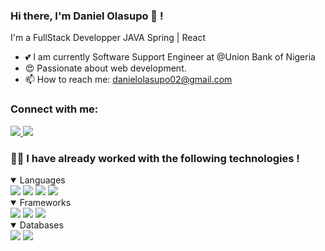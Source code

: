 ### Hi there, I'm Daniel Olasupo 👋 !

I'm a FullStack Developper JAVA Spring | React </br>
- 💕 I am currently Software Support Engineer at @Union Bank of Nigeria </br>
- 😍 Passionate about web development. </br>
- 📫 How to reach me: danielolasupo02@gmail.com
</div>  

### Connect with me:
<a href="www.linkedin.com/in/daniel-olasupo">
  <img src="https://img.shields.io/badge/LinkedIn-0077B5?style=for-the-badge&logo=linkedin&logoColor=white"/>
</a>
<a href="mailto:danielolasupo02@gmail.com">
  <img src="https://img.shields.io/badge/Gmail-D14836?style=for-the-badge&logo=gmail&logoColor=white"/>
</a>

</br>

### 👨‍💻 I have already worked with the following technologies !
<details open>
  <summary> 
    Languages
  </summary>

<img src="https://img.shields.io/badge/Java-ED8B00?style=for-the-badge&logo=java&logoColor=white"/>
<img src="https://img.shields.io/badge/JavaScript-323330?style=for-the-badge&logo=javascript&logoColor=F7DF1E"/>
<img src="https://img.shields.io/badge/HTML5-E34F26?style=for-the-badge&logo=html5&logoColor=white"/>
<img src="https://img.shields.io/badge/CSS3-1572B6?style=for-the-badge&logo=css3&logoColor=white"/>
</details>

<details open>
  <summary> 
    Frameworks
  </summary>
<img src="https://img.shields.io/badge/Spring-6DB33F?style=for-the-badge&logo=spring&logoColor=white"/>
<img src="https://img.shields.io/badge/JWT-000000?style=for-the-badge&logo=JSON%20web%20tokens&logoColor=white"/>
<img src="https://img.shields.io/badge/Docker-2CA5E0?style=for-the-badge&logo=docker&logoColor=white"/> 
</details>


<details open>
  <summary> 
    Databases
  </summary>
<img src="https://img.shields.io/badge/MySQL-00000F?style=for-the-badge&logo=mysql&logoColor=white"/>
 <img src="https://img.shields.io/badge/PostgreSQL-31648C?style=for-the-badge&logo=PostgreSQL&logoColor=white"/>
</details>
